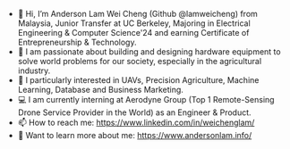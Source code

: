 - 👋 Hi, I’m Anderson Lam Wei Cheng (Github @lamweicheng) from Malaysia, Junior Transfer at UC Berkeley, Majoring in Electrical Engineering & Computer Science'24 and earning Certificate of Entrepreneurship & Technology.
- 👀 I am passionate about building and designing hardware equipment to solve world problems for our society, especially in the agricultural industry. 
- 👀 I particularly interested in UAVs, Precision Agriculture, Machine Learning, Database and Business Marketing.
- 💻 I am currently interning at Aerodyne Group (Top 1 Remote-Sensing Drone Service Provider in the World) as an Engineer & Product.
- 📫 How to reach me: https://www.linkedin.com/in/weichenglam/
- 📖 Want to learn more about me: https://www.andersonlam.info/

<!---
lamweicheng/lamweicheng is a ✨ special ✨ repository because its `README.md` (this file) appears on your GitHub profile.
You can click the Preview link to take a look at your changes.
--->
